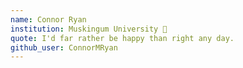 ```yaml
---
name: Connor Ryan 
institution: Muskingum University 🚩 
quote: I'd far rather be happy than right any day.
github_user: ConnorMRyan
---
```

